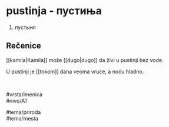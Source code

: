 # pustinja - пустиња

1. пустыня

## Rečenice

[[kamila|Kamila]] može [[dugo|dugo]] da živi u pustinji bez vode.

U pustinji je [[tokom]] dana veoma vruće, a noću hladno.

<br>

#vrsta/imenica  
#nivo/A1  

#tema/priroda  
#tema/mesta  
